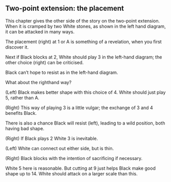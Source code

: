 ## Two-point extension: the placement

<!-- fig. 11.1.1 -->
This chapter gives the other side of the story on the two-point extension. When it is cramped by two White stones, as shown in the left hand diagram, it can be attacked in many ways.

<!-- fig. 11.1.2 -->
The placement (right) at 1 or A is something of a revelation, when you first discover it.

<!-- fig. 11.1.3 -->
<!-- fig. 11.1.4 -->
Next if Black blocks at 2, White should play 3 in the left-hand diagram; the other choice (right) can be criticised.

<!-- fig. 11.1.4 -->
Black can’t hope to resist as in the left-hand diagram.

<!-- fig. 11.1.5 -->
What about the righthand way?

<!-- fig. 11.1.6 -->
(Left) Black makes better shape with this choice of 4. White should just play 5, rather than A.

<!-- fig. 11.1.7 -->
(Right) This way of playing 3 is a little vulgar; the exchange of 3 and 4 benefits Black.

<!-- fig. 11.1.8 -->
There is also a chance Black will resist (left), leading to a wild position, both having bad shape.

<!-- fig. 11.1.9 -->
(Right) If Black plays 2 White 3 is inevitable.

<!-- fig. 11.1.10 -->
(Left) White can connect out either side, but is thin.

<!-- fig. 11.1.11 -->
(Right) Black blocks with the intention of sacrificing if necessary.

<!-- fig. 11.1.12 -->
<!-- fig. 11.1.13 -->
White 5 here is reasonable. But cutting at 9 just helps Black make good shape up to 14. White should attack on a larger scale than this.